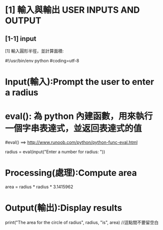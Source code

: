 [1] 輸入與輸出 USER INPUTS AND OUTPUT
====================
[1-1] input 
--------------------
[1] 輸入圓形半徑，並計算面積:

#!/usr/bin/env python
#coding=utf-8

# Input(輸入):Prompt the user to enter a radius
# eval(): 為 python 內建函數，用來執行一個字串表達式，並返回表達式的值
#eval() ==> http://www.runoob.com/python/python-func-eval.html

radius = eval(input("Enter a number for radius: "))

# Processing(處理):Compute area
area = radius * radius * 3.1415962

# Output(輸出):Display results
print("The area for the circle of radius", radius, "is", area) //逗點間不要留空白



